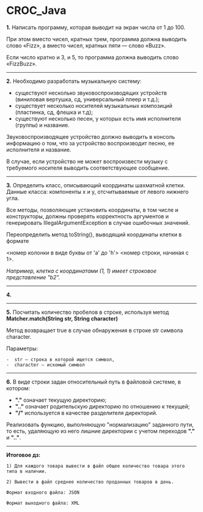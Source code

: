 # **CROC_Java**


**1.** Написать программу, которая выводит на экран числа от 1 до 100. 

При этом вместо чисел, кратных трем, программа должна выводить слово «Fizz», 
а вместо чисел, кратных пяти — слово «Buzz». 

Если число кратно и 3, и 5, то программа должна выводить слово «FizzBuzz».

____

**2.** Необходимо разработать музыкальную систему:
- существуют несколько звуковоспроизводящих устройств (виниловая вертушка, сд, универсальный плеер и т.д.);
- существует несколько носителей музыкальных композиций (пластинка, сд, флешка и т.д);
- существуют несколько песен, у которых есть имя исполнителя (группы) и название.

Звуковоспроизводящее устройство должно выводить в консоль информацию о том, что за устройство воспроизводит песню, ее исполнителя и название. 

В случае, если устройство не может воспроизвести музыку с требуемого носителя выводить соответствующее сообщение.
____

**3.** Определить класс, описывающий координаты шахматной клетки. 
Данные класса: компоненты x и y, отсчитываемые от левого нижнего угла. 

Все методы, позволяющие установить координаты, в том числе и конструкторы, 
должны проверять корректность аргументов и генерировать IllegalArgumentException в случае ошибочных значений.

Переопределить метод toString(), выводящий координаты клетки в формате 

<номер колонки в виде буквы от 'a' до 'h'>
<номер строки, начиная с 1>. 

*Например, клетка с координатами (1, 1) имеет строковое представление "b2".*
____

**4.** 
____

**5.** Посчитать количество пробелов в строке, используя метод __Matcher.match(String str, String character)__

Метод возвращает true в случае обнаружения в строке str символа character.

Параметры: 
	
	-  str – строка в которой ищется символ,  
	-  character – искомый символ
____

**6.** В виде строки задан относительный путь в файловой системе, в котором:
- **"."** означает текущую директорию;
- **".."** означает родительскую директорию по отношению к текущей;
- **"/"** используется в качестве разделителя директорий.

Реализовать функцию, выполняющую "нормализацию" заданного пути, то есть, удаляющую из него лишние директории с учетом переходов **"."** и **".."**.
____

**Итоговое дз:** 
	
	1) Для каждого товара вывести в файл общее количество товара этого типа в наличии.
	
	2) Вывести в файл среднее количество проданных товаров в день.
	
	Формат входного файла: JSON
	
	Формат выходного файла: XML
